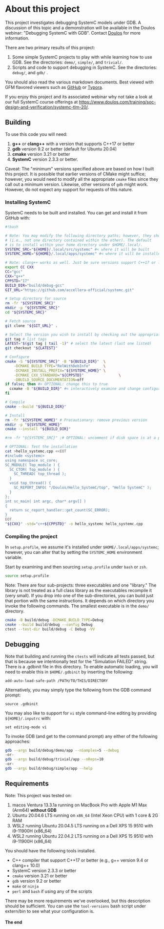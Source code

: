 # About this project

This project investigates debugging SystemC models under GDB. A discussion of this topic and a demonstration will be available in the Doulos webinar: "Debugging SystemC with GDB". Contact [Doulos](https://www.doulos.com) for more information.

There are two primary results of this project:

1. Some simple SystemC projects to play with while learning how to use GDB. See the directories: `demo/`, `simple/`, and `trivial/`.
2. Scripts and code to support debugging in SystemC. See the directories: `debug/`, and `gdb/` .

You should also read the various markdown documents. Best viewed with GFM flavored viewers such as [GitHub](https://github.com) or [Typora](https://typora.io).

If you enjoy this project and its associated webinar why not take a look at our full SystemC course offerings at <https://www.doulos.com/training/soc-design-and-verification/systemc-tlm-20/>.

## Building

To use this code you will need:

1. **g++** or **clang++** with a version that supports C++17 or better
2. **gdb** version 9.2 or better (default for Ubuntu 20.04)
3. **cmake** version 3.21 or better
4. **SystemC** version 2.3.3 or better.

Caveat: The "minimum" versions specified above are based on how I built this project. It is possible that earlier versions of CMake might suffice; however, you would need to modify all the appropriate `cmake` files since they call out a minimum version. Likewise, other versions of `gdb` might work. However, do
not expect any support for requests of this nature.

### Installing SystemC

SystemC needs to be built and installed. You can get and install it from GitHub with:

```bash
#!bash

# Note: You may modify the following directory paths; however, they should be distinct
# (i.e., not one directory contained within the other). The default
# is to install within your home directory under $HOME/.local/.
SYSTEMC_SRC="${HOME}/.local/src/systemc" #< where it will be built
SYSTEMC_HOME="${HOME}/.local/apps/systemc" #< where it will be installed

# Note: clang++ works as well. Just be sure versions support C++17 or later.
export CC CXX
CC="gcc"
CXX="g++"
CPPSTD="17"
BUILD_DIR="build/debug-gcc"
GIT_URL="https://github.com/accellera-official/systemc.git"

# Setup directory for source
rm -fr "${SYSTEMC_SRC}"
mkdir -p "${SYSTEMC_SRC}"
cd "${SYSTEMC_SRC}"

# Fetch source
git clone "${GIT_URL}" .

# Select the version you wish to install by checking out the appropriate tag
git tag # list tags
LATEST="$(git tag | tail -1)" # select the latest (last one listed)
git checkout "${LATEST}"

# Configure
cmake -S "${SYSTEMC_SRC}" -B "${BUILD_DIR}"  \
    -DCMAKE_BUILD_TYPE="RelWithDebInfo"      \
    -DCMAKE_INSTALL_PREFIX="${SYSTEMC_HOME}" \
    -DCMAKE_CXX_STANDARD="${CPPSTD}"                \
    -DBUILD_SOURCE_DOCUMENTATION=off
if false; then #< OPTIONAL: change this to true
  ccmake -B "${BUILD_DIR}" #< interactively examine and change configuration options
fi

# Compile
cmake --build "${BUILD_DIR}"

# Install
rm -fr "${SYSTEMC_HOME}" # Precautionary: remove previous version
mkdir -p "${SYSTEMC_HOME}" 
cmake --install "${BUILD_DIR}"

#rm -fr "${SYSTEMC_SRC}" ;# OPTIONAL: uncomment if disk space is at a premium

# OPTIONAL: Test the installation
cat >hello_systemc.cpp <<EOT
#include <systemc>
using namespace sc_core;
SC_MODULE( Top_module ) {
  SC_CTOR( Top_module ) {
    SC_THREAD( top_thread );
  }
  void top_thread() {
    SC_REPORT_INFO( "/Doulos/Hello_SystemC/top", "Hello SystemC" );
  }
};
int sc_main( int argc, char* argv[] )
{
  return sc_report_handler::get_count(SC_ERROR);
}
EOT
"${CXX}" -std="c++${CPPSTD}" -o hello_systemc hello_systemc.cpp
```

### Compiling the project

In `setup.profile`, we assume it's installed under `$HOME/.local/apps/systemc`; however, you can alter that by setting the `SYSTEMC_HOME` environment variable.

Start by examining and then sourcing `setup.profile` under `bash` or `zsh`.

```bash
source setup.profile
```

Note: There are four sub-projects: three executables and one "library." The library is not treated as a full class library as the executables recompile it (very small). If you drop into one of the sub-directories, you can build just that portion with the same instructions. It depends on which directory you invoke the following commands. The smallest executable is in the `demo/` directory.

```bash
cmake -B build/debug -DCMAKE_BUILD_TYPE=Debug
cmake --build build/debug --config Debug
ctest --test-dir build/debug -C Debug -VV
```

## Debugging

Note that building and running the `ctests` will indicate all tests passed, but that is because we intentionally test for the "Simulation FAILED" string.  There is a .gdbinit file in this directory. To enable automatic loading, you will need to enable this in `$HOME/.gdbinit`  by inserting the following:

```gdb
add-auto-load-safe-path /PATH/TO/THIS/DIRECTORY
```

Alternatively, you may simply type the following from the GDB command prompt:

```gdb
source .gdbinit
```

You may also like to support for `vi` style command-line editing by providing `${HOME}/.inputrc` with: 

```
set editing-mode vi
```

To invoke GDB (and get to the command prompt) any either of the following approaches:

```bash
gdb --args build/debug/demo/app --nSamples=5 --debug
-or-
gdb --args build/debug/trivial/app --nReps=10
-or-
gdb --args build/debug/simple/app --help
```

## Requirements

Note: This project was tested on:

1. macos Ventura 13.3.1a running on MacBook Pro with Apple M1 Max (Arm64) **without GDB**
2. Ubuntu 20.04.6 LTS running on `x86_64` (Intel Xeon CPU) with 1 core & 2G RAM
3. WSL2 running Ubuntu 20.04.5 LTS running on a Dell XPS 15 9510 with i9-11900H (x86_64)
4. WSL2 running Ubuntu 22.04.2 LTS running on a Dell XPS 15 9510 with i9-11900H (x86_64)

You should have the following tools installed.

- C++ compiler that support C++17 or better (e.g., g++ version 9.4 or clang++ 10.0)
- SystemC version 2.3.3 or better
- `cmake` version 3.21 or better
- `gdb` version 9.2 or better
- `make` or `ninja`
- `perl` and `bash` if using any of the scripts

There may be more requirements we've overlooked, but this description should be sufficient. You can use the `tool-versions` bash script under extern/bin to see what your configuration is.

<!--
# vim:nospell
-->
#### The end
